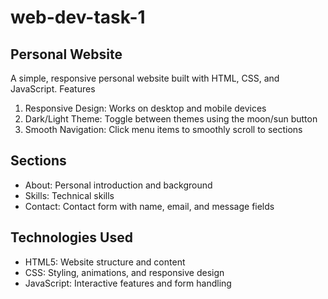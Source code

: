 # web-dev-task-1
## Personal Website
A simple, responsive personal website built with HTML, CSS, and JavaScript.
Features
1. Responsive Design: Works on desktop and mobile devices
2. Dark/Light Theme: Toggle between themes using the moon/sun button
3. Smooth Navigation: Click menu items to smoothly scroll to sections
## Sections
- About: Personal introduction and background
- Skills: Technical skills 
- Contact: Contact form with name, email, and message fields
## Technologies Used
- HTML5: Website structure and content
- CSS: Styling, animations, and responsive design
- JavaScript: Interactive features and form handling
